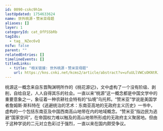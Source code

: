```yaml
---
id: 0090-cskc9h1m
lastUpdated: 1754633624
name: 世外桃源・赞米亚母题
aliases: []
layer: 1
categoryId: cat_OfFSSbRb
tagIds:
  - tag__NZec6vQ
nsfw: false
parent: ""
relatedEntries: []
timelineEvents: []
titledLinks:
  - title: "相关链接: 世外桃源・赞米亚母题"
    url: https://kns.cnki.net/kcms2/article/abstract?v=ufuULlVWCsOKNtRJ1nl_k7dwUrBjI4oa4-Ss6USOT3FqKrMnSQ8NtKAY0aFZu1FB4VwJxeVo7uWNK_OQGJGF23zegXG6kBG4M86rJl1HDFGNUdSx-hOCj_R2n0yJlAqCnkKq21b_L4vJBphin2-6aZlhU_07phCd38mLgoOEMWp9kdPB_Qil2MvOgjh8CbQ8&uniplatform=NZKPT&language=CHS
---
```


桃源这一概念来自东晋陶渊明所作的《桃花源记》，文中虚构了一个没有阶级、剥削，自给自足，人人自得其乐的社会。一直以来“桃源”这一概念都是中国文学中的重要意象之一，象征着一种农耕社会特有的“仙境”乌托邦。“赞米亚”学说是美国学者詹姆斯·斯科特在《逃避统治的艺术：东南亚高地的无政府主义历史》一书中，虚构的一个包括东南亚及中国西南高山地带在内的地域概念。“赞米亚”指边民为逃避“国家空间”，在帝国权力难以触及的高山地带所形成的无政府主义聚居地。但由于这种学说的二元对立色彩过于强烈，一直以来在国内颇受争议。